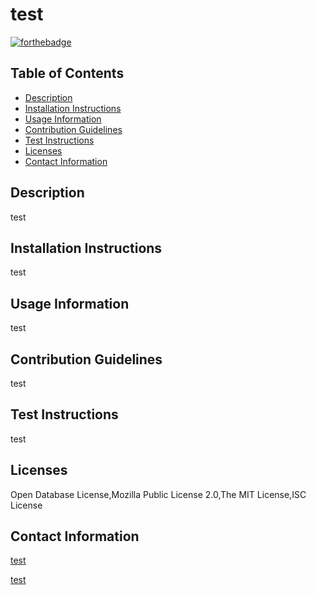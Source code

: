 # test
[![forthebadge](https://forthebadge.com/images/badges/made-with-javascript.svg)](https://forthebadge.com)
## Table of Contents
* [Description](#description)
* [Installation Instructions](#installation-instructions)
* [Usage Information](#usage-information)
* [Contribution Guidelines](#contribution-guidelines)
* [Test Instructions](#test-instructions)
* [Licenses](#licenses)
* [Contact Information](#contact-information)
## Description
test
## Installation Instructions
test
## Usage Information
test
## Contribution Guidelines
test
## Test Instructions
test
## Licenses
Open Database License,Mozilla Public License 2.0,The MIT License,ISC License
## Contact Information
[test](https://github.com/test)

[test](test)